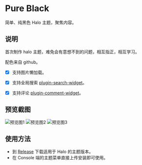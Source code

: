 # Pure Black

简单、纯黑色 Halo 主题，聚焦内容。

## 说明

首次制作 halo 主题，难免会有意想不到的问题，相互指正，相互学习。

配色来自 github。

- [x] 支持图片懒加载。
- [x] 支持全局搜索 [plugin-search-widget](https://github.com/halo-sigs/plugin-search-widget)。
- [x] 支持评论 [plugin-comment-widget](https://github.com/halo-dev/plugin-comment-widget)。


## 预览截图
![预览图1](https://p0.meituan.net/travelcube/a4b03341f3495068b1f8bbbf47c9cf6b550633.png)
![预览图2](https://s3plus.meituan.net/csc-apply-file-web/prod/2019-01-03/WX20231101-143027%402x.png)
![预览图3](https://s3plus.meituan.net/csc-apply-file-web/prod/2019-01-03/WX20231101-143222.png)

## 使用方法

* 到 [Release](https://github.com/xbf321/halo-theme-pure-black/releases) 下载适用于 Halo 的主题版本。
* 在 Console 端的主题菜单直接上传安装即可使用。